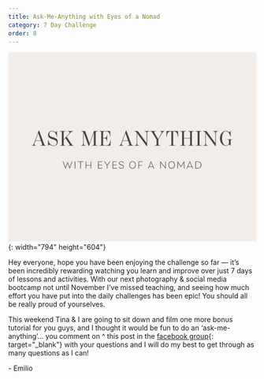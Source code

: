 ```yaml
---
title: Ask-Me-Anything with Eyes of a Nomad
category: 7 Day Challenge
order: 8
---
```


![](/uploads/screen-shot-2020-06-01-at-8-42-00-am.png){: width="794" height="604"}

Hey everyone, hope you have been enjoying the challenge so far — it’s been incredibly rewarding watching you learn and improve over just 7 days of lessons and activities. With our next photography & social media bootcamp not until November I’ve missed teaching, and seeing how much effort you have put into the daily challenges has been epic\! You should all be really proud of yourselves.

This weekend Tina & I are going to sit down and film one more bonus tutorial for you guys, and I thought it would be fun to do an ‘ask-me-anything’… you comment on ^ this post in the [facebook group](https://www.facebook.com/groups/243183530226683/){: target="_blank"} with your questions and I will do my best to get through as many questions as I can\!

\- Emilio&nbsp;